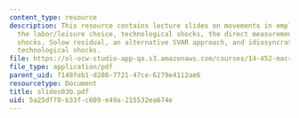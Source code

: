 ```yaml
---
content_type: resource
description: This resource contains lecture slides on movements in employment and
  the labor/leisure choice, technological shocks, the direct measurement of technological
  shocks, Solow residual, an alternative SVAR approach, and idiosyncratic versus aggregate
  technological shocks.
file: https://ol-ocw-studio-app-qa.s3.amazonaws.com/courses/14-452-macroeconomic-theory-ii-spring-2007/5a25df70b33fc609e49a215532ea674e_slides03b.pdf
file_type: application/pdf
parent_uid: f148feb1-d280-7721-47ce-6279e4112ae6
resourcetype: Document
title: slides03b.pdf
uid: 5a25df70-b33f-c609-e49a-215532ea674e
---
```

